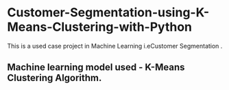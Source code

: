 # Customer-Segmentation-using-K-Means-Clustering-with-Python
This is a used case project in Machine Learning i.eCustomer Segmentation . 

## Machine learning model used -  K-Means Clustering Algorithm.
